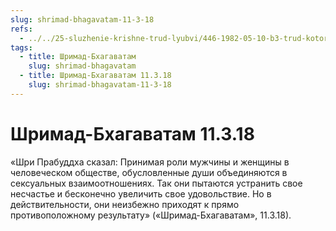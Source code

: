 ```yaml
---
slug: shrimad-bhagavatam-11-3-18
refs:
  - ../../25-sluzhenie-krishne-trud-lyubvi/446-1982-05-10-b3-trud-kotoryj-prinosit-stradaniya-i-trud-kotoryj-darit-schaste.md
tags:
  - title: Шримад-Бхагаватам
    slug: shrimad-bhagavatam
  - title: Шримад-Бхагаватам 11.3.18
    slug: shrimad-bhagavatam-11-3-18
---
```


# Шримад-Бхагаватам 11.3.18

«Шри Прабуддха сказал: Принимая роли мужчины и женщины в человеческом обществе, обусловленные души объединяются в сексуальных взаимоотношениях. Так они пытаются устранить свое несчастье и бесконечно увеличить свое удовольствие. Но в действительности, они неизбежно приходят к прямо противоположному результату» («Шримад-Бхагаватам», 11.3.18).

